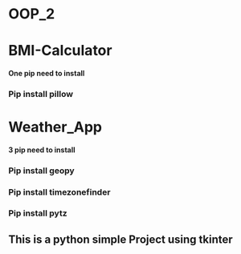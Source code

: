 # OOP_2

# BMI-Calculator


#### One pip need to install
### Pip install pillow

# Weather_App

#### 3 pip need to install
### Pip install geopy
### Pip install timezonefinder
### Pip install pytz

## This is a python simple Project using tkinter